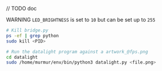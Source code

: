// TODO doc

WARNING
`LED_BRIGHTNESS` is set to `10` but can be set up to `255`

```sh
# Kill bridge.py
ps -ef | grep python
sudo kill <PID>

# Run the datalight program against a artwork_@fps.png
cd datalight
sudo /home/murmur/env/bin/python3 datalight.py <file.png>
```
